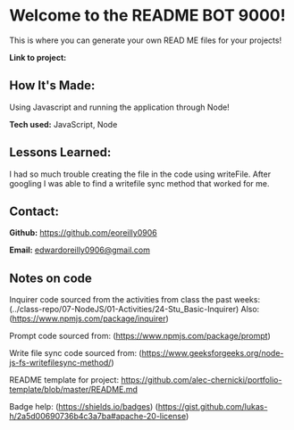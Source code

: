 # Welcome to the README BOT 9000!
This is where you can generate your own READ ME files for your projects!

**Link to project:** 



## How It's Made:
Using Javascript and running the application through Node!


**Tech used:**  JavaScript, Node



## Lessons Learned:
I had so much trouble creating the file in the code using writeFile. 
After googling I was able to find a writefile sync method that worked for me.



## Contact:


**Github:** <https://github.com/eoreilly0906>

**Email:** edwardoreilly0906@gmail.com

## Notes on code
Inquirer code sourced from the activities from class the past weeks:
(../class-repo/07-NodeJS/01-Activities/24-Stu_Basic-Inquirer)
Also:
(https://www.npmjs.com/package/inquirer)

Prompt code sourced from:
(https://www.npmjs.com/package/prompt)

Write file sync code sourced from:
(https://www.geeksforgeeks.org/node-js-fs-writefilesync-method/)

README template	 for project:
https://github.com/alec-chernicki/portfolio-template/blob/master/README.md

Badge help:
(https://shields.io/badges)
(https://gist.github.com/lukas-h/2a5d00690736b4c3a7ba#apache-20-license)
